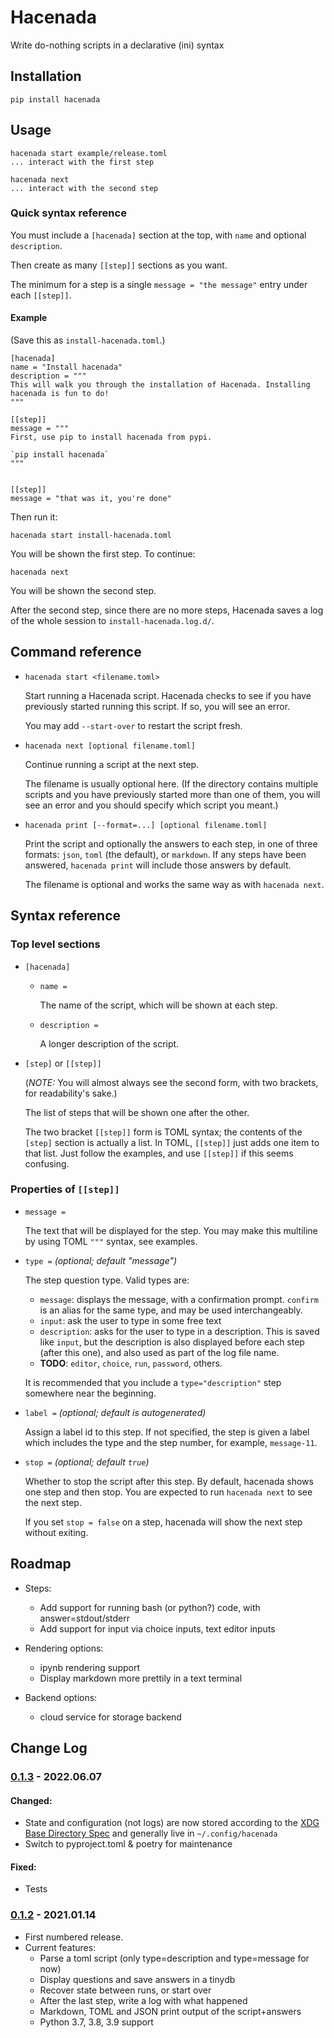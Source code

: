 # Hacenada

Write do-nothing scripts in a declarative (ini) syntax


## Installation
```
pip install hacenada
```

## Usage

```#!bash
hacenada start example/release.toml
... interact with the first step

hacenada next
... interact with the second step
```

### Quick syntax reference

You must include a `[hacenada]` section at the top, with `name` and optional `description`.

Then create as many `[[step]]` sections as you want.

The minimum for a step is a single `message = "the message"` entry under each `[[step]]`.

#### **Example**

(Save this as `install-hacenada.toml`.)

```
[hacenada]
name = "Install hacenada"
description = """
This will walk you through the installation of Hacenada. Installing hacenada is fun to do!
"""

[[step]]
message = """
First, use pip to install hacenada from pypi.

`pip install hacenada`
"""


[[step]]
message = "that was it, you're done"
```

Then run it:

```#!bash
hacenada start install-hacenada.toml
```

You will be shown the first step. To continue:

```#!bash
hacenada next
```

You will be shown the second step.

After the second step, since there are no more steps, Hacenada saves a log of
the whole session to `install-hacenada.log.d/`.

## Command reference

- `hacenada start <filename.toml>`

  Start running a Hacenada script. Hacenada checks
  to see if you have previously started running this
  script. If so, you will see an error.

  You may add `--start-over` to restart the script fresh.

- `hacenada next [optional filename.toml]`

  Continue running a script at the next step.

  The filename is usually optional here. (If the
  directory contains multiple scripts and you
  have previously started more than one of them,
  you will see an error and you should specify which
  script you meant.)

- `hacenada print [--format=...] [optional filename.toml]`

  Print the script and optionally the answers to each step, in one of three formats: `json`, `toml` (the default), or `markdown`. If any steps have been answered, `hacenada print` will include those answers by default.

  The filename is optional and works the same way as with `hacenada next`.



## Syntax reference

### Top level sections

- `[hacenada]`
  - `name =`

    The name of the script, which will be shown at each step.

  - `description =`

    A longer description of the script.


- `[step]` or `[[step]]`

  (_NOTE:_ You will almost always see the second form, with two brackets, for
  readability's sake.)

  The list of steps that will be shown one after the other.

  The two bracket `[[step]]` form is TOML syntax; the contents of the
  `[step]` section is actually a list. In TOML, `[[step]]` just adds one item
  to that list. Just follow the examples, and use `[[step]]` if this seems
  confusing.


### Properties of `[[step]]`

- `message =`

  The text that will be displayed for the step. You may make this multiline
  by using TOML `"""` syntax, see examples.

- `type =` _(optional; default "message")_

  The step question type. Valid types are:

  * `message`: displays the message, with a confirmation prompt. `confirm`
    is an alias for the same type, and may be used interchangeably.
  * `input`: ask the user to type in some free text
  * `description`: asks for the user to type in a description. This is saved
    like `input`, but the description is also displayed before each step (after
    this one), and also used as part of the log file name.
  * **TODO**: `editor`, `choice`, `run`, `password`, others.

  It is recommended that you include a `type="description"` step somewhere
  near the beginning.

- `label =` _(optional; default is autogenerated)_

  Assign a label id to this step. If not specified, the step is given a label
  which includes the type and the step number, for example, `message-11`.

- `stop =` _(optional; default `true`)_

  Whether to stop the script after this step. By default, hacenada shows one
  step and then stop. You are expected to run `hacenada next` to see the next
  step.

  If you set `stop = false` on a step, hacenada will show the next step without
  exiting.

## Roadmap

- Steps:
  - Add support for running bash (or python?) code, with answer=stdout/stderr
  - Add support for input via choice inputs, text editor inputs

- Rendering options:
  - ipynb rendering support
  - Display markdown more prettily in a text terminal

- Backend options:
  - cloud service for storage backend


## Change Log

### [0.1.3] - 2022.06.07

#### Changed:
  - State and configuration (not logs) are now stored according to the [XDG Base Directory Spec] and
    generally live in `~/.config/hacenada`
  - Switch to pyproject.toml & poetry for maintenance

[XDG Base Directory Spec]: https://specifications.freedesktop.org/basedir-spec/basedir-spec-latest.html

#### Fixed:
  - Tests

### [0.1.2] - 2021.01.14
  - First numbered release.
  - Current features:
    - Parse a toml script (only type=description and type=message for now)
    - Display questions and save answers in a tinydb
    - Recover state between runs, or start over
    - After the last step, write a log with what happened
    - Markdown, TOML and JSON print output of the script+answers
    - Python 3.7, 3.8, 3.9 support

[0.1.2]: https://github.com/corydodt/Hacenada/tree/v0.1.2
[0.1.3]: https://github.com/corydodt/Hacenada/compare/v0.1.2...v0.1.3
